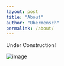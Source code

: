 ```yaml
---
layout: post
title: "About"
author: "Ubermensch"
permalink: /about/
---
```


Under Construction! 

![image](https://user-images.githubusercontent.com/114194993/196077498-407bfbb4-0f7c-4b0d-90a2-b744bcc69118.png)
